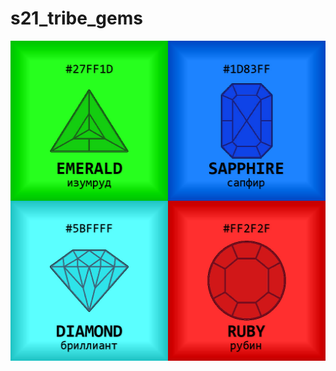 # s21_tribe_gems
<img src="tribe_gems_wireframe.jpg" data-canonical-src="https://gyazo.com/eb5c5741b6a9a16c692170a41a49c858.png" width="512" height="512" />
